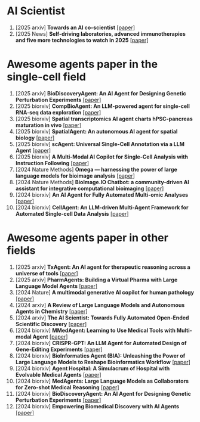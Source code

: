 # AI Scientist
1. [2025 arxiv] **Towards an AI co-scientist** [[paper]](https://arxiv.org/abs/2502.18864)
1. [2025 News] **Self-driving laboratories, advanced immunotherapies and five more technologies to watch in 2025** [[paper]](https://www.nature.com/articles/d41586-025-00075-6)




# Awesome agents paper in the single-cell field
1. [2025 arxiv] **BioDiscoveryAgent: An AI Agent for Designing Genetic Perturbation Experiments** [[paper]](https://arxiv.org/abs/2405.17631)
1. [2025 biorxiv] **CompBioAgent: An LLM-powered agent for single-cell RNA-seq data exploration** [[paper]](https://www.biorxiv.org/content/10.1101/2025.03.17.643771v1)
1. [2025 biorxiv] **Spatial transcriptomics AI agent charts hPSC-pancreas maturation in vivo** [[paper]](https://www.biorxiv.org/content/10.1101/2025.04.01.646731v1)
1. [2025 biorxiv] **SpatialAgent: An autonomous AI agent for spatial biology** [[paper]](https://www.biorxiv.org/content/10.1101/2025.04.03.646459v1)
1. [2025 biorxiv] **scAgent: Universal Single-Cell Annotation via a LLM Agent** [[paper]](https://www.arxiv.org/abs/2504.04698#:~:text=Cell%20type%20annotation%20is%20critical,types%20within%20a%20specific%20tissue)
1. [2025 biorxiv] **A Multi-Modal AI Copilot for Single-Cell Analysis with Instruction Following** [[paper]](https://arxiv.org/abs/2501.08187)
1. [2024 Nature Methods] **Omega — harnessing the power of large language models for bioimage analysis** [[paper]](https://www.nature.com/articles/s41592-024-02310-w)
1. [2024 Nature Methods] **BioImage.IO Chatbot: a community-driven AI assistant for integrative computational bioimaging** [[paper]](https://www.nature.com/articles/s41592-024-02370-y)
1. [2024 biorxiv] **An AI Agent for Fully Automated Multi-omic Analyses** [[paper]](https://www.biorxiv.org/content/10.1101/2023.09.08.556814v3)
1. [2024 biorxiv] **CellAgent: An LLM-driven Multi-Agent Framework for Automated Single-cell Data Analysis** [[paper]](https://www.biorxiv.org/content/10.1101/2024.05.13.593861v1)



# Awesome agents paper in other fields
1. [2025 arxiv] **TxAgent: An AI agent for therapeutic reasoning across a universe of tools** [[paper]](https://zitniklab.hms.harvard.edu/TxAgent/)
1. [2025 arxiv] **PharmAgents: Building a Virtual Pharma with Large Language Model Agents** [[paper]](https://arxiv.org/pdf/2503.22164)
1. [2024 Nature] **A multimodal generative AI copilot for human pathology** [[paper]](https://www.nature.com/articles/s41586-024-07618-3)
1. [2024 arxiv] **A Review of Large Language Models and Autonomous Agents in Chemistry** [[paper]](https://arxiv.org/abs/2407.01603)
1. [2024 arxiv] **The AI Scientist: Towards Fully Automated Open-Ended Scientific Discovery** [[paper]](https://www.arxiv.org/abs/2408.06292)
1. [2024 biorxiv] **MMedAgent: Learning to Use Medical Tools with Multi-modal Agent** [[paper]](https://arxiv.org/abs/2407.02483)
1. [2024 biorxiv] **CRISPR-GPT: An LLM Agent for Automated Design of Gene-Editing Experiments** [[paper]](https://arxiv.org/abs/2404.18021)
1. [2024 biorxiv] **BioInformatics Agent (BIA): Unleashing the Power of Large Language Models to Reshape Bioinformatics Workflow** [[paper]](https://www.biorxiv.org/content/10.1101/2024.05.22.595240v1)
1. [2024 biorxiv] **Agent Hospital: A Simulacrum of Hospital with Evolvable Medical Agents** [[paper]](https://arxiv.org/abs/2405.02957)
1. [2024 biorxiv] **MedAgents: Large Language Models as Collaborators for Zero-shot Medical Reasoning** [[paper]](https://arxiv.org/abs/2311.10537)
1. [2024 biorxiv] **BioDiscoveryAgent: An AI Agent for Designing Genetic Perturbation Experiments** [[paper]](https://arxiv.org/pdf/2405.17631)
1. [2024 biorxiv] **Empowering Biomedical Discovery with AI Agents** [[paper]](https://arxiv.org/pdf/2404.02831.pdf)

